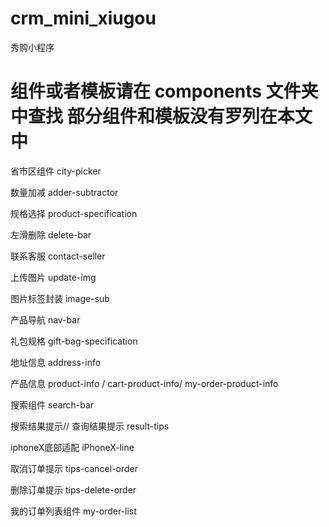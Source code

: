 # crm_mini_xiugou

秀购小程序

#  组件或者模板请在 components 文件夹中查找  部分组件和模板没有罗列在本文中
省市区组件       city-picker

数量加减         adder-subtractor

规格选择         product-specification

左滑删除         delete-bar

联系客服         contact-seller

上传图片         update-img

图片标签封装      image-sub

产品导航         nav-bar

礼包规格         gift-bag-specification

地址信息         address-info

产品信息         product-info / cart-product-info/ my-order-product-info

搜索组件         search-bar

搜索结果提示// 查询结果提示      result-tips   

iphoneX底部适配  iPhoneX-line

取消订单提示     tips-cancel-order

删除订单提示     tips-delete-order

我的订单列表组件   my-order-list
